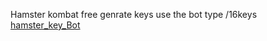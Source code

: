 Hamster kombat
free genrate keys use the bot type /16keys
 [hamster_key_Bot](https://t.me/SpymanMalayalie_bot)
